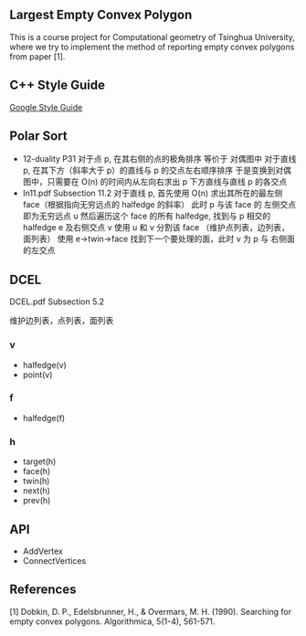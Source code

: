 ## Largest Empty Convex Polygon

This is a course project for Computational geometry of Tsinghua University, where we try to implement the method of reporting empty convex polygons from paper [1].

## C++ Style Guide

[Google Style Guide](https://zh-google-styleguide.readthedocs.io/en/latest/google-cpp-styleguide/contents/)

## Polar Sort

* 12-duality P31
    对于点 p, 在其右侧的点的极角排序 等价于 对偶图中 对于直线 p, 在其下方（斜率大于 p）的直线与 p 的交点左右顺序排序
    于是变换到对偶图中，只需要在 O(n) 的时间内从左向右求出 p 下方直线与直线 p 的各交点
* ln11.pdf Subsection 11.2
    对于直线 p, 首先使用 O(n) 求出其所在的最左侧 face（根据指向无穷远点的 halfedge 的斜率）
    此时 p 与该 face 的 左侧交点即为无穷远点 u
    然后遍历这个 face 的所有 halfedge, 找到与 p 相交的 halfedge e 及右侧交点 v
    使用 u 和 v 分割该 face （维护点列表，边列表，面列表）
    使用 e->twin->face 找到下一个要处理的面，此时 v 为 p 与 右侧面 的左交点

## DCEL

DCEL.pdf Subsection 5.2

维护边列表，点列表，面列表

### v

* halfedge(v)
* point(v)

### f

* halfedge(f)

### h

* target(h)
* face(h)
* twin(h)
* next(h)
* prev(h)

## API

* AddVertex
* ConnectVertices 

## References

[1] Dobkin, D. P., Edelsbrunner, H., & Overmars, M. H. (1990). Searching for empty convex polygons. Algorithmica, 5(1-4), 561-571.